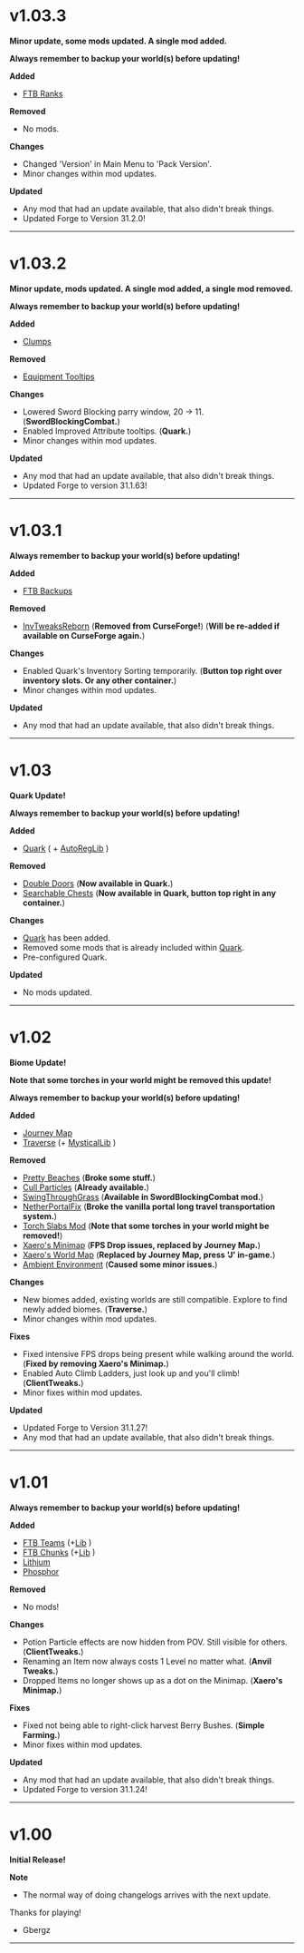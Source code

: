 <h1>v1.03.3</h1>

**Minor update, some mods updated. A single mod added.**

**Always remember to backup your world(s) before updating!**


**Added**
- [FTB Ranks](https://jenkins.latmod.com/job/FTB-Ranks/3/)


**Removed**
- No mods.


**Changes**
- Changed 'Version' in Main Menu to 'Pack Version'.
- Minor changes within mod updates.


**Updated**
- Any mod that had an update available, that also didn't break things.
- Updated Forge to Version 31.2.0!

---------------

<h1>v1.03.2</h1>

**Minor update, mods updated. A single mod added, a single mod removed.**

**Always remember to backup your world(s) before updating!**


**Added**
- [Clumps](https://www.curseforge.com/minecraft/mc-mods/clumps)


**Removed**
- [Equipment Tooltips](https://www.curseforge.com/minecraft/mc-mods/equipment-tooltips)


**Changes**
- Lowered Sword Blocking parry window, 20 -> 11. (**SwordBlockingCombat.**)
- Enabled Improved Attribute tooltips. (**Quark.**)
- Minor changes within mod updates.


**Updated**
- Any mod that had an update available, that also didn't break things.
- Updated Forge to version 31.1.63!

---------------

<h1>v1.03.1</h1>

**Always remember to backup your world(s) before updating!**


**Added**
- [FTB Backups](https://jenkins.latmod.com/downloadlinks/)


**Removed**
- [InvTweaksReborn](https://www.curseforge.com/minecraft/mc-mods/it-reborn) (**Removed from CurseForge!**) (**Will be re-added if available on CurseForge again.**)


**Changes**
- Enabled Quark's Inventory Sorting temporarily. (**Button top right over inventory slots. Or any other container.**)
- Minor changes within mod updates.


**Updated**
- Any mod that had an update available, that also didn't break things.

---------------

<h1>v1.03</h1>

**Quark Update!**

**Always remember to backup your world(s) before updating!**


**Added**
- [Quark](https://www.curseforge.com/minecraft/mc-mods/quark) ( + [AutoRegLib](https://www.curseforge.com/minecraft/mc-mods/autoreglib) )


**Removed**
- [Double Doors](https://www.curseforge.com/minecraft/mc-mods/double-doors) (**Now available in Quark.**)
- [Searchable Chests](https://www.curseforge.com/minecraft/mc-mods/searchable-chests) (**Now available in Quark, button top right in any container.**)


**Changes**
- [Quark](https://www.curseforge.com/minecraft/mc-mods/quark) has been added.
- Removed some mods that is already included within [Quark](https://www.curseforge.com/minecraft/mc-mods/quark).
- Pre-configured Quark.


**Updated**
- No mods updated.

---------------

<h1>v1.02</h1>

**Biome Update!**

**Note that some torches in your world might be removed this update!**

**Always remember to backup your world(s) before updating!**


**Added**
- [Journey Map](https://www.curseforge.com/minecraft/mc-mods/journeymap)
- [Traverse](https://www.curseforge.com/minecraft/mc-mods/traverse-legacy-continued) (+ [MysticalLib](https://www.curseforge.com/minecraft/mc-mods/mysticallib) )


**Removed**
- [Pretty Beaches](https://www.curseforge.com/minecraft/mc-mods/pretty-beaches) (**Broke some stuff.**)
- [Cull Particles](https://www.curseforge.com/minecraft/mc-mods/cull-particles) (**Already available.**)
- [SwingThroughGrass](https://www.curseforge.com/minecraft/mc-mods/swingthroughgrass) (**Available in SwordBlockingCombat mod.**)
- [NetherPortalFix](https://www.curseforge.com/minecraft/mc-mods/netherportalfix) (**Broke the vanilla portal long travel transportation system.**)
- [Torch Slabs Mod](https://www.curseforge.com/minecraft/mc-mods/torchslabs-mod) (**Note that some torches in your world might be removed!**)
- [Xaero's Minimap](https://www.curseforge.com/minecraft/mc-mods/xaeros-minimap) (**FPS Drop issues, replaced by Journey Map.**)
- [Xaero's World Map](https://www.curseforge.com/minecraft/mc-mods/xaeros-world-map) (**Replaced by Journey Map, press 'J' in-game.**)
- [Ambient Environment](https://www.curseforge.com/minecraft/mc-mods/ambient-environment) (**Caused some minor issues.**)


**Changes**
- New biomes added, existing worlds are still compatible. Explore to find newly added biomes. (**Traverse.**)
- Minor changes within mod updates.


**Fixes**
- Fixed intensive FPS drops being present while walking around the world. (**Fixed by removing Xaero's Minimap.**)
- Enabled Auto Climb Ladders, just look up and you'll climb! (**ClientTweaks.**)
- Minor fixes within mod updates.


**Updated**
- Updated Forge to Version 31.1.27!
- Any mod that had an update available, that also didn't break things.

---------------

<h1>v1.01</h1>

**Always remember to backup your world(s) before updating!**


**Added**
- [FTB Teams](https://jenkins.latmod.com/job/FTB-Teams/) (+[Lib](https://jenkins.latmod.com/job/FTB-GUI-Library/) )
- [FTB Chunks](https://jenkins.latmod.com/job/FTB-Chunks/) (+[Lib](https://jenkins.latmod.com/job/FTB-GUI-Library/) )
- [Lithium](https://www.curseforge.com/minecraft/mc-mods/lithium)
- [Phosphor](https://www.curseforge.com/minecraft/mc-mods/phosphor)


**Removed**
- No mods!


**Changes**
- Potion Particle effects are now hidden from POV. Still visible for others. (**ClientTweaks.**)
- Renaming an Item now always costs 1 Level no matter what. (**Anvil Tweaks.**)
- Dropped Items no longer shows up as a dot on the Minimap. (**Xaero's Minimap.**)


**Fixes**
- Fixed not being able to right-click harvest Berry Bushes. (**Simple Farming.**)
- Minor fixes within mod updates.


**Updated**
- Any mod that had an update available, that also didn't break things.
- Updated Forge to version 31.1.24!

---------------

<h1>v1.00</h1>

**Initial Release!**


**Note**
- The normal way of doing changelogs arrives with the next update.

Thanks for playing!
- Gbergz

---------------